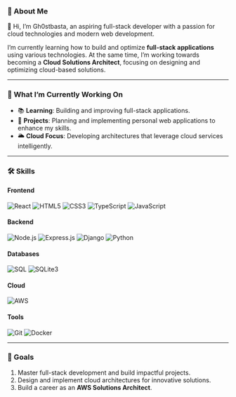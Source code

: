 ### 🌟 About Me  
👋 Hi, I’m Gh0stbasta, an aspiring full-stack developer with a passion for cloud technologies and modern web development.  

I’m currently learning how to build and optimize **full-stack applications** using various technologies. At the same time, I’m working towards becoming a **Cloud Solutions Architect**, focusing on designing and optimizing cloud-based solutions.  

---

### 🚀 What I’m Currently Working On  
- 📚 **Learning**: Building and improving full-stack applications.  
- 🏰 **Projects**: Planning and implementing personal web applications to enhance my skills.  
- 🌥️ **Cloud Focus**: Developing architectures that leverage cloud services intelligently.  

---

### 🛠️ Skills  

#### Frontend  
<div>
  <img src="https://img.shields.io/badge/-React-61DAFB?logo=react&logoColor=white&style=flat-square" alt="React" />
  <img src="https://img.shields.io/badge/-HTML5-E34F26?logo=html5&logoColor=white&style=flat-square" alt="HTML5" />
  <img src="https://img.shields.io/badge/-CSS3-1572B6?logo=css3&logoColor=white&style=flat-square" alt="CSS3" />
  <img src="https://img.shields.io/badge/-TypeScript-3178C6?logo=typescript&logoColor=white&style=flat-square" alt="TypeScript" />
  <img src="https://img.shields.io/badge/-JavaScript-F7DF1E?logo=javascript&logoColor=black&style=flat-square" alt="JavaScript" />
</div>  

#### Backend  
<div>
  <img src="https://img.shields.io/badge/-Node.js-339933?logo=node.js&logoColor=white&style=flat-square" alt="Node.js" />
  <img src="https://img.shields.io/badge/-Express.js-000000?logo=express&logoColor=white&style=flat-square" alt="Express.js" />
  <img src="https://img.shields.io/badge/-Django-092E20?logo=django&logoColor=white&style=flat-square" alt="Django" />
  <img src="https://img.shields.io/badge/-Python-3776AB?logo=python&logoColor=white&style=flat-square" alt="Python" />
</div>  

#### Databases  
<div>
  <img src="https://img.shields.io/badge/-SQL-4479A1?logo=mysql&logoColor=white&style=flat-square" alt="SQL" />
  <img src="https://img.shields.io/badge/-SQLite3-003B57?logo=sqlite&logoColor=white&style=flat-square" alt="SQLite3" />
</div>  

#### Cloud  
<div>
  <img src="https://img.shields.io/badge/-AWS-232F3E?logo=amazon-aws&logoColor=white&style=flat-square" alt="AWS" />
</div>  

#### Tools  
<div>
  <img src="https://img.shields.io/badge/-Git-F05032?logo=git&logoColor=white&style=flat-square" alt="Git" />
  <img src="https://img.shields.io/badge/-Docker-2496ED?logo=docker&logoColor=white&style=flat-square" alt="Docker" />
</div>

---

### 🎯 Goals  
1. Master full-stack development and build impactful projects.  
2. Design and implement cloud architectures for innovative solutions.  
3. Build a career as an **AWS Solutions Architect**.  
